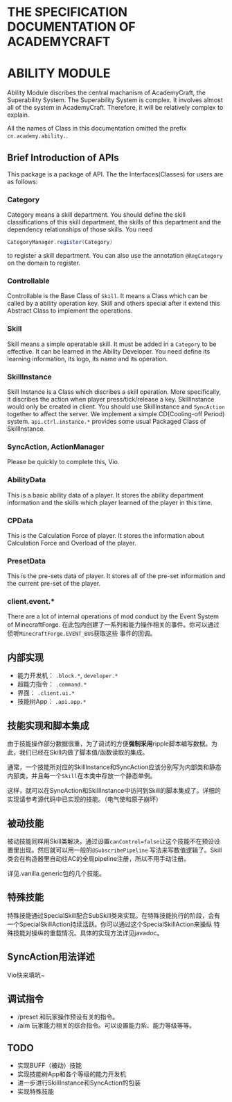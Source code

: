 # THE SPECIFICATION DOCUMENTATION OF ACADEMYCRAFT
# ABILITY MODULE

Ability Module discribes the central machanism of AcademyCraft, the Superability System. The Superability System is complex. It involves almost all of the system in AcademyCraft. Therefore, it will be relatively complex to explain.

All the names of Class in this documentation omitted the prefix ```cn.academy.ability.```.

Brief Introduction of APIs
---

This package is a package of API. The the Interfaces(Classes) for users are as follows:

### Category
Category means a skill department. You should define the skill classifications of this skill department, the skills of this department and the dependency relationships of those skills.
You need
```java
CategoryManager.register(Category)
```
to register a skill department. You can also use the annotation ```@RegCategory``` on the domain to register.

### Controllable
Controllable is the Base Class of ```Skill```. It means a Class which can be called by a ability operation key. Skill and others special after it extend this Abstract Class to implement the operations.

### Skill
Skill means a simple operatable skill. It must be added in a ```Category``` to be effective. It can be learned in the Ability Developer. You need define its learning information, its logo, its name and its operation.

### SkillInstance
Skill Instance is a Class which discribes a skill operation. More specifically, it discribes the action when player press/tick/release a key. SkillInstance would only be created in client. You should use SkillInstance and ```SyncAction``` together to affect the server. We implement a simple CD(Cooling-off Period) system. ```api.ctrl.instance.*``` provides some usual Packaged Class of SkillInstance.

### SyncAction, ActionManager
Please be quickly to complete this, Vio.

### AbilityData
This is a basic ability data of a player. It stores the ability department information and the skills which player learned of the player in this time.

### CPData
This is the Calculation Force of player. It stores the information about Calculation Force and Overload of the player.

### PresetData
This is the pre-sets data of player. It stores all of the pre-set information and the current pre-set of the player.

### client.event.*
There are a lot of internal operations of mod conduct by the Event System of MinecraftForge.
在此包内创建了一系列和能力操作相关的事件。你可以通过侦听```MinecraftForge.EVENT_BUS```获取这些
事件的回调。

内部实现
---
* 能力开发机： ```.block.*```, ```developer.*```
* 超能力指令： ```.command.*```
* 界面： ```.client.ui.*```
* 技能树App： ```.api.app.*```

技能实现和脚本集成
---
由于技能操作部分数据很重，为了调试的方便**强制采用**ripple脚本编写数据。为此，我们已经在Skill内做了脚本值/函数读取的集成。

通常，一个技能所对应的SkillInstance和SyncAction应该分别写为内部类和静态内部类，并且每一个```Skill```在本类中存放一个静态单例。

这样，就可以在SyncAction和SkillInstance中访问到Skill的脚本集成了。详细的实现请参考源代码中已实现的技能。（电气使和原子崩坏）


被动技能
---

被动技能同样用Skill类解决。通过设置```canControl=false```让这个技能不在预设设置里出现。然后就可以用一般的```@SubscribePipeline```
写法来写数值逻辑了。Skill类会在构造器里自动往AC的全局pipeline注册，所以不用手动注册。

详见.vanilla.generic包的几个技能。


特殊技能
---
特殊技能通过SpecialSkill配合SubSkill类来实现。在特殊技能执行的阶段，会有一个SpecialSkillAction持续活跃。你可以通过这个SpecialSkillAction来操纵
特殊技能对操纵的重载情况。具体的实现方法详见javadoc。

SyncAction用法详述
---
Vio快来填坑~

调试指令
---
* /preset 和玩家操作预设有关的指令。
* /aim 玩家能力相关的综合指令。可以设置能力系、能力等级等等。

TODO
---

* 实现BUFF（被动）技能
* 实现技能树App和各个等级的能力开发机
* 进一步进行SkillInstance和SyncAction的包装
* 实现特殊技能
